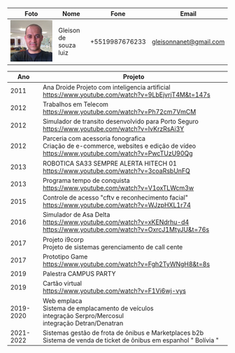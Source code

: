 
| Foto  | Nome                  | Fone              | Email                   |
|-------|-----------------------|-------------------|-------------------------|
|  ![Gleison de souza luiz](./gleison.jpg)  | Gleison de souza luiz | +5519987676233    | gleisonnanet@gmail.com  |



| Ano  | Projeto                                            | 
|------|----------------------------------------------------| 
| 2011 |   Ana Droide Projeto com inteligencia artificial<br> https://www.youtube.com/watch?v=9LbEjvrjT4M&t=147s |  
| 2012 |   Trabalhos em Telecom <br> https://www.youtube.com/watch?v=Ph72cm7VmCM |
| 2012 |   Simulador de transito desenvolvido para Porto Seguro <br> https://www.youtube.com/watch?v=IvKrzRsAi3Y | 
| 2012 |  Parceria com acessoria fonografica <br>Criação de e-commerce, websites  e edição  de vídeo https://www.youtube.com/watch?v=PwcTUzU90Qg | 
|2013|ROBOTICA SA33 SEMPRE ALERTA HITECH 01 <br> https://www.youtube.com/watch?v=3coaRsbUnFQ |
|2013|Programa tempo de conquista <br> https://www.youtube.com/watch?v=V1oxTLWcm3w |
|2015| Controle de acesso "cftv e reconhecimento facial" <br> https://www.youtube.com/watch?v=WJzpHXL1r74 | 
|2016 | Simulador de Asa Delta <br> https://www.youtube.com/watch?v=xKENdrhu-d4 <br> https://www.youtube.com/watch?v=OxrcJ1MtyJU&t=76s | 
|2017 | Projeto i9corp <br> Projeto de sistemas gerenciamento de call cente |
|2017 | Prototipo Game <br> https://www.youtube.com/watch?v=Fgh2TyWNgH8&t=8s |
|2019 | Palestra CAMPUS PARTY | 
|2019 |Cartão virtual <br> https://www.youtube.com/watch?v=F1Vi6wj-vys | 
|2019-2020| Web emplaca <br>Sistema de emplacamento de veículos <br> integração Serpro/Mercosul <br> integração Detran/Denatran | 
|2021-2022 | Sistemas gestão de frota de ônibus e Marketplaces  b2b <br> Sistema de venda de ticket de ônibus em espanhol " Bolívia " | 


